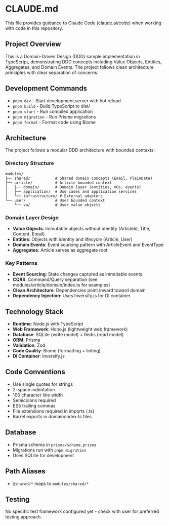 # CLAUDE.md

This file provides guidance to Claude Code (claude.ai/code) when working with code in this repository.

## Project Overview

This is a Domain-Driven Design (DDD) sample implementation in TypeScript, demonstrating DDD concepts including Value Objects, Entities, Aggregates, and Domain Events. The project follows clean architecture principles with clear separation of concerns.

## Development Commands

- `pnpm dev` - Start development server with hot reload
- `pnpm build` - Build TypeScript to dist/
- `pnpm start` - Run compiled application
- `pnpm migration` - Run Prisma migrations
- `pnpm format` - Format code using Biome

## Architecture

The project follows a modular DDD architecture with bounded contexts:

### Directory Structure

```
modules/
├── shared/           # Shared domain concepts (Email, PlainDate)
├── article/          # Article bounded context
│   ├── domain/       # Domain layer (entities, VOs, events)
│   ├── application/  # Use cases and application services
│   └── infrastructure/ # External adapters
└── user/             # User bounded context
    └── vo/           # User value objects
```

### Domain Layer Design

- **Value Objects**: Immutable objects without identity (ArticleId, Title, Content, Email)
- **Entities**: Objects with identity and lifecycle (Article, User)
- **Domain Events**: Event sourcing pattern with ArticleEvent and EventType
- **Aggregates**: Article serves as aggregate root

### Key Patterns

- **Event Sourcing**: State changes captured as immutable events
- **CQRS**: Command/Query separation (see modules/article/domain/index.ts for examples)
- **Clean Architecture**: Dependencies point inward toward domain
- **Dependency Injection**: Uses Inversify.js for DI container

## Technology Stack

- **Runtime**: Node.js with TypeScript
- **Web Framework**: Hono.js (lightweight web framework)
- **Database**: SQLite (write model) + Redis (read model)
- **ORM**: Prisma
- **Validation**: Zod
- **Code Quality**: Biome (formatting + linting)
- **DI Container**: Inversify.js

## Code Conventions

- Use single quotes for strings
- 2-space indentation
- 100 character line width
- Semicolons required
- ES5 trailing commas
- File extensions required in imports (.ts)
- Barrel exports in domain/index.ts files

## Database

- Prisma schema in `prisma/schema.prisma`
- Migrations run with `pnpm migration`
- Uses SQLite for development

## Path Aliases

- `@shared/*` maps to `modules/shared/*`

## Testing

No specific test framework configured yet - check with user for preferred testing approach.
